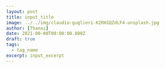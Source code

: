 ```yaml
---
layout: post
title: input_title
image: ../../img/claudio-guglieri-K2RH1QZdLF4-unsplash.jpg
author: [Thanai]
date: 2021-00-00T00:00:00.000Z
draft: true
tags:
  - tag_name
excerpt: input_excerpt
---
```


<!-- prettier-ignore-start -->

<!-- prettier-ignore-end -->

